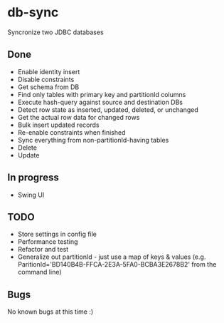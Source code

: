 db-sync
=======

Syncronize two JDBC databases


Done
----
* Enable identity insert
* Disable constraints
* Get schema from DB
* Find only tables with primary key and partitionId columns
* Execute hash-query against source and destination DBs
* Detect row state as inserted, updated, deleted, or unchanged
* Get the actual row data for changed rows
* Bulk insert updated records
* Re-enable constraints when finished
* Sync everything from non-partitionId-having tables
* Delete
* Update

In progress
-----------
* Swing UI

TODO
----
* Store settings in config file
* Performance testing
* Refactor and test
* Generalize out partitionId - just use a map of keys & values (e.g. ParitionId='BD140B4B-FFCA-2E3A-5FA0-BCBA3E2678B2' from the command line)

Bugs
----
No known bugs at this time :)